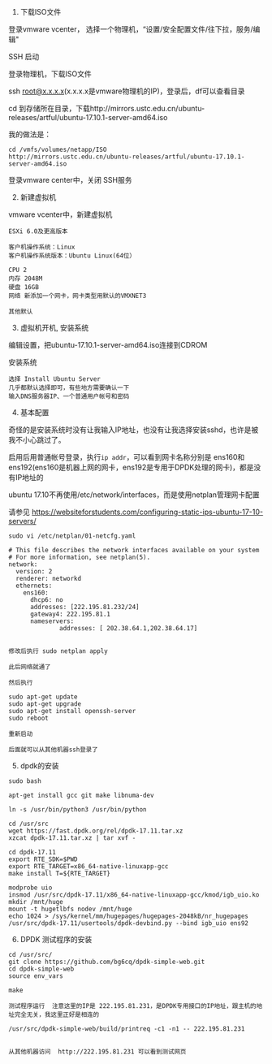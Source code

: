 1. 下载ISO文件

登录vmware vcenter， 选择一个物理机，“设置/安全配置文件/往下拉，服务/编辑"

SSH 启动

登录物理机，下载ISO文件

ssh root@x.x.x.x(x.x.x.x是vmware物理机的IP)，登录后，df可以查看目录

cd 到存储所在目录，下载http://mirrors.ustc.edu.cn/ubuntu-releases/artful/ubuntu-17.10.1-server-amd64.iso

我的做法是：

```
cd /vmfs/volumes/netapp/ISO
http://mirrors.ustc.edu.cn/ubuntu-releases/artful/ubuntu-17.10.1-server-amd64.iso
```

登录vmware center中，关闭 SSH服务

2. 新建虚拟机

vmware vcenter中，新建虚拟机

```
ESXi 6.0及更高版本

客户机操作系统：Linux
客户机操作系统版本：Ubuntu Linux(64位）

CPU 2
内存 2048M
硬盘 16GB
网络 新添加一个网卡，网卡类型用默认的VMXNET3

其他默认
```

3. 虚拟机开机, 安装系统

编辑设置，把ubuntu-17.10.1-server-amd64.iso连接到CDROM

安装系统

```
选择 Install Ubuntu Server
几乎都默认选择即可，有些地方需要确认一下
输入DNS服务器IP、一个普通用户帐号和密码
```

4. 基本配置

奇怪的是安装系统时没有让我输入IP地址，也没有让我选择安装sshd，也许是被我不小心跳过了。

启用后用普通帐号登录，执行`ip addr`，可以看到网卡名称分别是 ens160和ens192(ens160是机器上网的网卡，ens192是专用于DPDK处理的网卡)，都是没有IP地址的

ubuntu 17.10不再使用/etc/network/interfaces，而是使用netplan管理网卡配置

请参见 https://websiteforstudents.com/configuring-static-ips-ubuntu-17-10-servers/

```
sudo vi /etc/netplan/01-netcfg.yaml

# This file describes the network interfaces available on your system
# For more information, see netplan(5).
network:
  version: 2
  renderer: networkd
  ethernets:
    ens160:
      dhcp6: no
      addresses: [222.195.81.232/24]
      gateway4: 222.195.81.1
      nameservers:
              addresses: [ 202.38.64.1,202.38.64.17]


修改后执行 sudo netplan apply

此后网络就通了

然后执行

sudo apt-get update
sudo apt-get upgrade
sudo apt-get install openssh-server
sudo reboot

重新启动

后面就可以从其他机器ssh登录了

```

5. dpdk的安装


```
sudo bash

apt-get install gcc git make libnuma-dev

ln -s /usr/bin/python3 /usr/bin/python

cd /usr/src
wget https://fast.dpdk.org/rel/dpdk-17.11.tar.xz
xzcat dpdk-17.11.tar.xz | tar xvf -

cd dpdk-17.11
export RTE_SDK=$PWD
export RTE_TARGET=x86_64-native-linuxapp-gcc
make install T=${RTE_TARGET}

modprobe uio
insmod /usr/src/dpdk-17.11/x86_64-native-linuxapp-gcc/kmod/igb_uio.ko
mkdir /mnt/huge
mount -t hugetlbfs nodev /mnt/huge
echo 1024 > /sys/kernel/mm/hugepages/hugepages-2048kB/nr_hugepages
/usr/src/dpdk-17.11/usertools/dpdk-devbind.py --bind igb_uio ens92

```

6. DPDK 测试程序的安装
```
cd /usr/src/
git clone https://github.com/bg6cq/dpdk-simple-web.git
cd dpdk-simple-web
source env_vars

make

测试程序运行  注意这里的IP是 222.195.81.231，是DPDK专用接口的IP地址，跟主机的地址完全无关，我这里正好是相连的

/usr/src/dpdk-simple-web/build/printreq -c1 -n1 -- 222.195.81.231


从其他机器访问  http://222.195.81.231 可以看到测试网页
